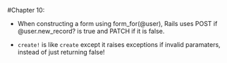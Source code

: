 #Chapter 10:


* When constructing a form using form_for(@user), Rails uses POST if @user.new_record? is true and PATCH if it is false.

* `create!` is like `create` except it raises exceptions if invalid paramaters, instead of just returning false!
